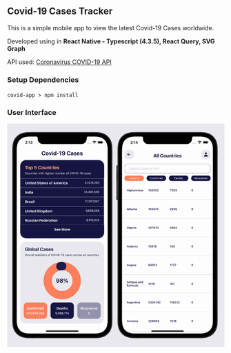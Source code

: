 <h2>Covid-19 Cases Tracker</h2>

This is a simple mobile app to view the latest Covid-19 Cases worldwide.

Developed using in <b>React Native - Typescript (4.3.5), React Query, SVG Graph</b>

API used: <a href="https://documenter.getpostman.com/view/10808728/SzS8rjbc?version=latest">Coronavirus COVID-19 API</a>

<h3>Setup Dependencies</h3>
<code>covid-app > npm install</code>

<h3>User Interface</h3>

![UI](https://github.com/jeanbucad/covid-app/blob/main/UI.jpg)
